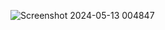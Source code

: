 ![Screenshot 2024-05-13 004847](https://github.com/alsrahenaboo/tow-css/assets/151914667/c24a7b43-b9a5-4fff-8a72-642d39e14d1d)
